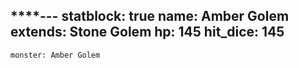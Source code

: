 ****---
statblock: true
name: Amber Golem
extends: Stone Golem
hp: 145
hit_dice: 145
---

```statblock
monster: Amber Golem
```